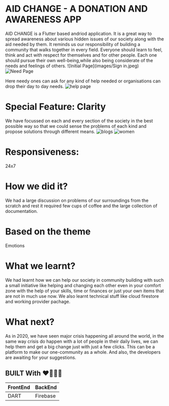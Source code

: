 # AID CHANGE - A DONATION AND AWARENESS APP 

AID CHANGE is a Flutter based andriod application.
It is a great way to spread awareness about various hidden issues of our society along with the aid needed by them. It reminds us our responsibility of building a community that walks together in every field. Everyone should learn to feel, think and act with respect for themselves and for other people. Each one should pursue their own well-being,while also being considerate of the needs and feelings of others.
![Initial Page](images/Sign in.jpeg)
![Need Page](images/Need.jpeg)

Here needy ones can ask for any kind of help needed or organisations can drop their day to day needs.
![help page](images/help.jpeg)

# Special Feature: Clarity
We have focussed on each and every section of the society in the best possible way so that we could sense the problems of each kind and propose solutions through different means.
![blogs]( images/blog.jpeg)
![women](images/blogdetails.jpeg)

# Responsiveness:
24x7

# How we did it?
We had a large discussion on problems of our surroundings from the scratch and rest it required few cups of coffee and the large collection of documentation.

# Based on the theme
Emotions

# What we learnt?
We had learnt how we can help our society in community building with such a small initiative like helping and changing each other even in your comfort zone with the help of your skills, time or finances or just your own items that are not in much use now.
We also learnt technical stuff like cloud firestore and working provider pachage.

# What next?
As in 2020, we have seen major crisis happening all around the world, in the same way crisis do happen with a lot of people in their daily lives, we can help them and get a big change just with just a few clicks. This can be a platform to make our one-community as a whole. And also, the developers are awaiting for your suggestions.


## BUILT With ❤️🧡💛💚
| FrontEnd    | BackEnd     |
| ----------- | ----------- |
| DART        | Firebase    |

